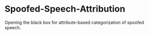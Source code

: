 # Spoofed-Speech-Attribution
Opening the black box for attribute-based categorization of spoofed speech.
